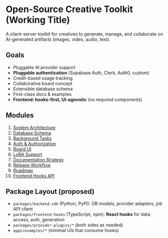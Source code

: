 # Open-Source Creative Toolkit (Working Title)

A client-server toolkit for creatives to generate, manage, and collaborate on AI-generated artifacts (images, video, audio, text).

## Goals
- Pluggable AI provider support
- **Pluggable authentication** (Supabase Auth, Clerk, Auth0, custom)
- Credit-based usage tracking
- Collaborative board concept
- Extensible database schema
- First-class docs & examples
- **Frontend: hooks-first, UI-agnostic** (no required components)

## Modules
1. [System Architecture](01-system-architecture.md)
2. [Database Schema](02-database-schema.md)
3. [Background Tasks](03-background-tasks.md)
4. [Auth & Authorization](04-auth-authorization.md)
5. [Board UI](05-board-ui.md)
6. [LoRA Support](06-lora-support.md)
7. [Documentation Strategy](07-docs-strategy.md)
8. [Release Workflow](08-release-workflow.md)
9. [Roadmap](09-roadmap.md)
10. [Frontend Hooks API](10-frontend-hooks.md)

## Package Layout (proposed)
- `packages/backend-sdk` (Python, PyPI): DB models, provider adapters, job API client
- `packages/frontend-hooks` (TypeScript, npm): **React hooks** for data access, auth, generation
- `packages/provider-plugins/*` (both sides as needed)
- `apps/examples/*` (minimal UIs that consume hooks)
